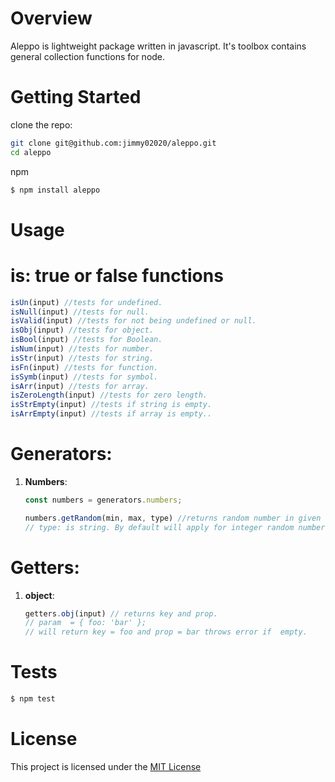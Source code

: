 # Overview

Aleppo is lightweight package written in javascript. It's toolbox contains general collection functions for node.

# Getting Started

clone the repo:

```sh
git clone git@github.com:jimmy02020/aleppo.git
cd aleppo
```

npm

```sh
$ npm install aleppo
```

# Usage

# is: true or false functions

```javascript
isUn(input) //tests for undefined.
isNull(input) //tests for null.
isValid(input) //tests for not being undefined or null.
isObj(input) //tests for object.
isBool(input) //tests for Boolean.
isNum(input) //tests for number.
isStr(input) //tests for string.
isFn(input) //tests for function.
isSymb(input) //tests for symbol.
isArr(input) //tests for array.
isZeroLength(input) //tests for zero length.
isStrEmpty(input) //tests if string is empty.
isArrEmpty(input) //tests if array is empty..
```

# Generators:

1. **Numbers**:

    ```javascript
    const numbers = generators.numbers;

    numbers.getRandom(min, max, type) //returns random number in given range.
    // type: is string. By default will apply for integer random number. for arbitrary value just pass 'any'.
    ```

# Getters:

1. **object**:

    ```javascript
    getters.obj(input) // returns key and prop.
    // param  = { foo: 'bar' };
    // will return key = foo and prop = bar throws error if  empty.
    ```

# Tests

```sh
$ npm test
```

# License

This project is licensed under the [MIT License](https://github.com/Jimmy02020/aleppo/blob/master/LICENSE)
